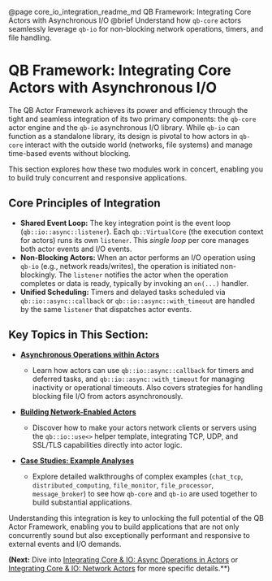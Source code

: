 @page core_io_integration_readme_md QB Framework: Integrating Core Actors with Asynchronous I/O
@brief Understand how `qb-core` actors seamlessly leverage `qb-io` for non-blocking network operations, timers, and file handling.

# QB Framework: Integrating Core Actors with Asynchronous I/O

The QB Actor Framework achieves its power and efficiency through the tight and seamless integration of its two primary components: the `qb-core` actor engine and the `qb-io` asynchronous I/O library. While `qb-io` can function as a standalone library, its design is pivotal to how actors in `qb-core` interact with the outside world (networks, file systems) and manage time-based events without blocking.

This section explores how these two modules work in concert, enabling you to build truly concurrent and responsive applications.

## Core Principles of Integration

*   **Shared Event Loop:** The key integration point is the event loop (`qb::io::async::listener`). Each `qb::VirtualCore` (the execution context for actors) runs its own `listener`. This *single loop* per core manages both actor events and I/O events.
*   **Non-Blocking Actors:** When an actor performs an I/O operation using `qb-io` (e.g., network reads/writes), the operation is initiated non-blockingly. The `listener` notifies the actor when the operation completes or data is ready, typically by invoking an `on(...)` handler.
*   **Unified Scheduling:** Timers and delayed tasks scheduled via `qb::io::async::callback` or `qb::io::async::with_timeout` are handled by the same `listener` that dispatches actor events.

## Key Topics in This Section:

*   **[Asynchronous Operations within Actors](./async_in_actors.md)**
    *   Learn how actors can use `qb::io::async::callback` for timers and deferred tasks, and `qb::io::async::with_timeout` for managing inactivity or operational timeouts. Also covers strategies for handling blocking file I/O from actors asynchronously.

*   **[Building Network-Enabled Actors](./network_actors.md)**
    *   Discover how to make your actors network clients or servers using the `qb::io::use<>` helper template, integrating TCP, UDP, and SSL/TLS capabilities directly into actor logic.

*   **[Case Studies: Example Analyses](./examples/README.md)**
    *   Explore detailed walkthroughs of complex examples (`chat_tcp`, `distributed_computing`, `file_monitor`, `file_processor`, `message_broker`) to see how `qb-core` and `qb-io` are used together to build substantial applications.

Understanding this integration is key to unlocking the full potential of the QB Actor Framework, enabling you to build applications that are not only concurrently sound but also exceptionally performant and responsive to external events and I/O demands.

**(Next:** Dive into [Integrating Core & IO: Async Operations in Actors](./async_in_actors.md) or [Integrating Core & IO: Network Actors](./network_actors.md) for more specific details.**) 